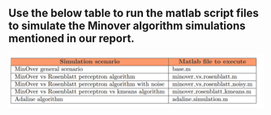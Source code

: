 ## Use the below table to run the matlab script files to simulate the Minover algorithm simulations mentioned in our report.

![](minover_instructions.PNG)
